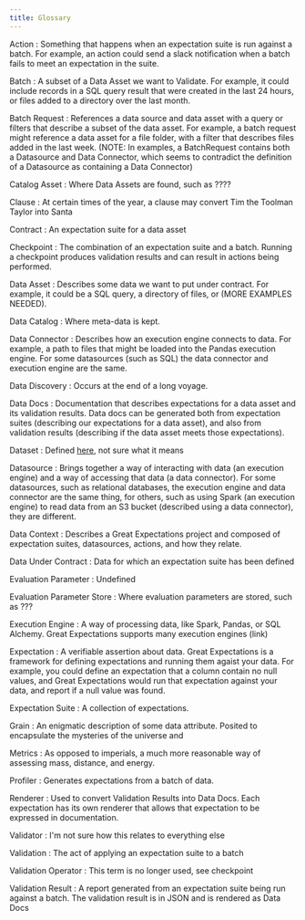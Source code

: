 ```yaml
---
title: Glossary
---
```


Action
: Something that happens when an expectation suite is run against a batch. For example, an action could send a slack notification when a batch fails to meet an expectation in the suite.

Batch
: A subset of a Data Asset we want to Validate. For example, it could include records in a SQL query result that were created in the last 24 hours, or files added to a directory over the last month.

Batch Request
: References a data source and data asset with a query or filters that describe a subset of the data asset. For example, a batch request might reference a data asset for a file folder, with a filter that describes files added in the last week. (NOTE: In examples, a BatchRequest contains both a Datasource and Data Connector, which seems to contradict the definition of a Datasource as containing a Data Connector)

Catalog Asset
: Where Data Assets are found, such as ????

Clause
: At certain times of the year, a clause may convert Tim the Toolman Taylor into Santa

Contract
: An expectation suite for a data asset

Checkpoint
: The combination of an expectation suite and a batch. Running a checkpoint produces validation results and can result in actions being performed.

Data Asset
: Describes some data we want to put under contract. For example, it could be a SQL query, a directory of files, or (MORE EXAMPLES NEEDED).

Data Catalog
: Where meta-data is kept.

Data Connector
: Describes how an execution engine connects to data. For example, a path to files that might be loaded into the Pandas execution engine. For some datasources (such as SQL) the data connector and execution engine are the same.

Data Discovery
: Occurs at the end of a long voyage.

Data Docs
: Documentation that describes expectations for a data asset and its validation results. Data docs can be generated both from expectation suites (describing our expectations for a data asset), and also from validation results (describing if the data asset meets those expectations).

Dataset
: Defined [here](https://docs.greatexpectations.io/docs/reference/glossary_of_expectations#dataset), not sure what it means

Datasource
: Brings together a way of interacting with data (an execution engine) and a way of accessing that data (a data connector). For some datasources, such as relational databases, the execution engine and data connector are the same thing, for others, such as using Spark (an execution engine) to read data from an S3 bucket (described using a data connector), they are different.

Data Context
: Describes a Great Expectations project and composed of expectation suites, datasources, actions, and how they relate.

Data Under Contract
: Data for which an expectation suite has been defined

Evaluation Parameter
: Undefined

Evaluation Parameter Store
: Where evaluation parameters are stored, such as ???

Execution Engine
: A way of processing data, like Spark, Pandas, or SQL Alchemy. Great Expectations supports many execution engines (link)

Expectation
: A verifiable assertion about data. Great Expectations is a framework for defining expectations and running them agaist your data. For example, you could define an expectation that a column contain no null values, and Great Expectations would run that expectation against your data, and report if a null value was found.

Expectation Suite
: A collection of expectations.

Grain
: An enigmatic description of some data attribute. Posited to encapsulate the mysteries of the universe and 

Metrics
: As opposed to imperials, a much more reasonable way of assessing mass, distance, and energy.

Profiler
: Generates expectations from a batch of data.

Renderer
: Used to convert Validation Results into Data Docs. Each expectation has its own renderer that allows that expectation to be expressed in documentation.

Validator
: I'm not sure how this relates to everything else

Validation
: The act of applying an expectation suite to a batch

Validation Operator
: This term is no longer used, see checkpoint

Validation Result
: A report generated from an expectation suite being run against a batch. The validation result is in JSON and is rendered as Data Docs

